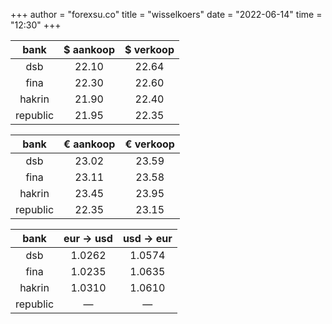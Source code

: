 +++
author = "forexsu.co"
title = "wisselkoers"
date = "2022-06-14"
time = "12:30"
+++

bank|$ aankoop|$ verkoop
:-----:|:-----:|:-----:
dsb  |22.10|22.64
fina  |22.30|22.60
hakrin  |21.90|22.40
republic  |21.95|22.35

bank|€ aankoop|€ verkoop
:-----:|:-----:|:-----:
dsb  |23.02|23.59
fina  |23.11|23.58
hakrin  |23.45|23.95
republic  |22.35|23.15

bank|eur → usd|usd → eur
:-----:|:-----:|:-----:
dsb  |1.0262|1.0574
fina  |1.0235|1.0635
hakrin  |1.0310|1.0610
republic  |—|—
